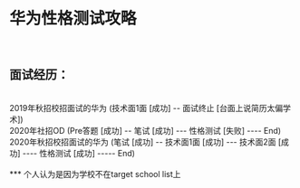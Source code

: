 # 华为性格测试攻略
<br/>

## 面试经历：
<br/>
2019年秋招校招面试的华为 (技术面1面 [成功] -- 面试终止 [台面上说简历太偏学术])
<br/>
2020年社招OD (Pre答题 [成功] -- 笔试 [成功] --- 性格测试 [失败] ---- End)
<br/>
2020年秋招校招面试的华为 (笔试 [成功] -- 技术面1面 [成功] --- 技术面2面 [成功] ---- 性格测试 [成功] ----- End)
<br/>
<br/>
*** 个人认为是因为学校不在target school list上
